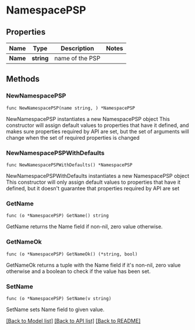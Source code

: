 # NamespacePSP

## Properties

Name | Type | Description | Notes
------------ | ------------- | ------------- | -------------
**Name** | **string** | name of the PSP | 

## Methods

### NewNamespacePSP

`func NewNamespacePSP(name string, ) *NamespacePSP`

NewNamespacePSP instantiates a new NamespacePSP object
This constructor will assign default values to properties that have it defined,
and makes sure properties required by API are set, but the set of arguments
will change when the set of required properties is changed

### NewNamespacePSPWithDefaults

`func NewNamespacePSPWithDefaults() *NamespacePSP`

NewNamespacePSPWithDefaults instantiates a new NamespacePSP object
This constructor will only assign default values to properties that have it defined,
but it doesn't guarantee that properties required by API are set

### GetName

`func (o *NamespacePSP) GetName() string`

GetName returns the Name field if non-nil, zero value otherwise.

### GetNameOk

`func (o *NamespacePSP) GetNameOk() (*string, bool)`

GetNameOk returns a tuple with the Name field if it's non-nil, zero value otherwise
and a boolean to check if the value has been set.

### SetName

`func (o *NamespacePSP) SetName(v string)`

SetName sets Name field to given value.



[[Back to Model list]](../README.md#documentation-for-models) [[Back to API list]](../README.md#documentation-for-api-endpoints) [[Back to README]](../README.md)


